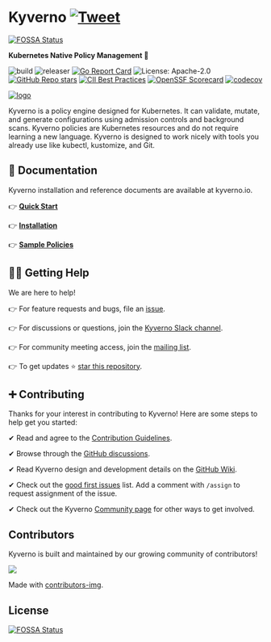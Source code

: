 # Kyverno [![Tweet](https://img.shields.io/twitter/url/http/shields.io.svg?style=social)](https://twitter.com/intent/tweet?text=Kubernetes%20Native%20Policy%20Management.%20No%20new%20language%20required%21&url=https://github.com/kyverno/kyverno/&hashtags=kubernetes,devops)
[![FOSSA Status](https://app.fossa.com/api/projects/git%2Bgithub.com%2FYTGhost%2Fkyverno.svg?type=shield)](https://app.fossa.com/projects/git%2Bgithub.com%2FYTGhost%2Fkyverno?ref=badge_shield)

**Kubernetes Native Policy Management 🎉**

![build](https://github.com/kyverno/kyverno/workflows/build/badge.svg)
![releaser](https://github.com/kyverno/kyverno/workflows/releaser/badge.svg)
[![Go Report Card](https://goreportcard.com/badge/github.com/kyverno/kyverno)](https://goreportcard.com/report/github.com/kyverno/kyverno)
![License: Apache-2.0](https://img.shields.io/github/license/kyverno/kyverno?color=blue)
[![GitHub Repo stars](https://img.shields.io/github/stars/kyverno/kyverno)](https://github.com/kyverno/kyverno/stargazers)
[![CII Best Practices](https://bestpractices.coreinfrastructure.org/projects/5327/badge)](https://bestpractices.coreinfrastructure.org/projects/5327)
[![OpenSSF Scorecard](https://api.securityscorecards.dev/projects/github.com/kyverno/kyverno/badge)](https://api.securityscorecards.dev/projects/github.com/kyverno/kyverno)
[![codecov](https://codecov.io/gh/kyverno/kyverno/branch/main/graph/badge.svg)](https://app.codecov.io/gh/kyverno/kyverno/branch/main)



<a href="https://kyverno.io" rel="kyverno.io">![logo](img/Kyverno_Horizontal.png)</a>

<p class="callout info" style="font-size: 100%;">
Kyverno is a policy engine designed for Kubernetes. It can validate, mutate, and generate configurations using admission controls and background scans. Kyverno policies are Kubernetes resources and do not require learning a new language. Kyverno is designed to work nicely with tools you already use like kubectl, kustomize, and Git.
</p>

## 📙 Documentation

Kyverno installation and reference documents are available at kyverno.io.

👉 **[Quick Start](https://kyverno.io/docs/introduction/#quick-start)**

👉 **[Installation](https://kyverno.io/docs/installation/)**

👉 **[Sample Policies](https://kyverno.io/policies/)**

## 🙋‍♂️ Getting Help

We are here to help!

👉 For feature requests and bugs, file an [issue](https://github.com/kyverno/kyverno/issues).

👉 For discussions or questions, join the [Kyverno Slack channel](https://slack.k8s.io/#kyverno).

👉 For community meeting access, join the [mailing list](https://groups.google.com/g/kyverno).

👉 To get updates ⭐️ [star this repository](https://github.com/kyverno/kyverno/stargazers).

## ➕ Contributing

Thanks for your interest in contributing to Kyverno! Here are some steps to help get you started:

✔ Read and agree to the [Contribution Guidelines](/CONTRIBUTING.md).

✔ Browse through the [GitHub discussions](https://github.com/kyverno/kyverno/discussions).

✔ Read Kyverno design and development details on the [GitHub Wiki](https://github.com/kyverno/kyverno/wiki).

✔ Check out the [good first issues](https://github.com/kyverno/kyverno/labels/good%20first%20issue) list. Add a comment with `/assign` to request assignment of the issue.

✔ Check out the Kyverno [Community page](https://kyverno.io/community/) for other ways to get involved.

## Contributors

Kyverno is built and maintained by our growing community of contributors!

<a href="https://github.com/kyverno/kyverno/graphs/contributors">
  <img src="https://contrib.rocks/image?repo=kyverno/kyverno" />
</a>

Made with [contributors-img](https://contrib.rocks).


## License
[![FOSSA Status](https://app.fossa.com/api/projects/git%2Bgithub.com%2FYTGhost%2Fkyverno.svg?type=large)](https://app.fossa.com/projects/git%2Bgithub.com%2FYTGhost%2Fkyverno?ref=badge_large)